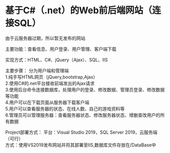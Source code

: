 # 基于C#（.net）的Web前后端网站（连接SQL）
由于云服务器过期，所以暂无发布的网站

主要功能：查看信息、用户登录、用户管理、客户端下载

实现方式：HTML、C#、jQuery（Ajax）、SQL、IIS

主要步骤：   分为用户端和管理端<br>
1.纯手写HTML网页（jQuery,bootstrap,Ajax）<br>
2.使用C#的.net平台接收前端发出的Ajax请求<br>
3.使用后台命令连接数据库，处理用户的登录、修改数据、管理员登录、修改数据等功能<br>
4.用户可以在下载页面从服务器下载客户端<br>
5.用户可以查看服务器的状态、在线人数、自己的游戏资料等<br>
6.管理员可以管理服务器：查看服务器状态、修改服务器状态、增删查改用户的所有数据<br>


Project部署方式：
平台：Visual Studio 2019，SQL Server 2019，云服务端（可行）<br>
方式：使用VS2019发布网站并将其部署至IIS,数据库文件存放在/DataBase中
